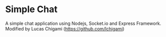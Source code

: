 Simple Chat
===========

A simple chat application using Nodejs, Socket.io and Express Framework.
Modified by Lucas Chigami (https://github.com/lchigami)

